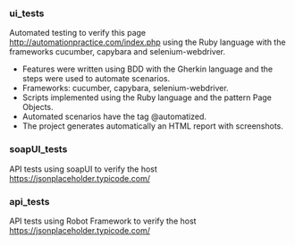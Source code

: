 ### ui_tests
Automated testing to verify this page http://automationpractice.com/index.php using the Ruby language with the frameworks cucumber, capybara and selenium-webdriver.

<ul>
<li> Features were written using BDD with the Gherkin language and the steps were used to automate scenarios.</li>
<li> Frameworks: cucumber, capybara, selenium-webdriver.</li>
<li> Scripts implemented using the Ruby language and the pattern Page Objects.</li>
<li> Automated scenarios have the tag @automatized.</li>
<li> The project generates automatically an HTML report  with screenshots.</li>
</ul>

### soapUI_tests
API tests using soapUI to verify the host https://jsonplaceholder.typicode.com/

### api_tests
API tests using Robot Framework to verify the host https://jsonplaceholder.typicode.com/
